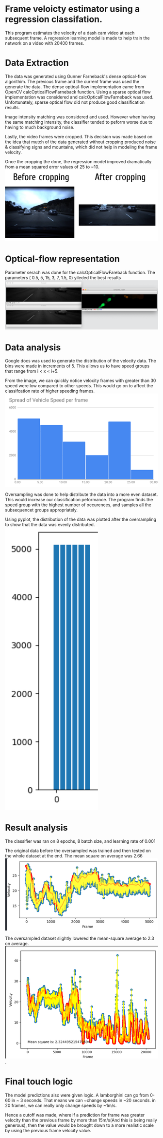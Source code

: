 # Frame veloicty estimator using a regression classifation.

This program estimates the velocity of a dash cam video at each subsequent frame.
A regression learning model is made to help train the network on a video with 20400 frames.

# Data Extraction
The data was generated using Gunner Farneback's dense optical-flow algorithim. The previous frame and the current frame was used the generate the data. The dense optical-flow implementation came from OpenCV calcOpticalFlowFarneback function.
Using a sparse optical flow implementation was considered and calcOpticalFlowFarneback was used. Unfortunately, sparse optical flow did not produce good classification results.


Image intensity matching was considered and used. However when having the same matching intensity, the classifier tended to peform worse due to having to much background noise.

Lastly, the video frames were cropped. This decision was made based on the idea that mutch of the data generated without cropping produced noise & classifying signs and mountains, which did not help in modeling the frame velocity.

Once the cropping the done, the regression model improved dramatically from a mean squared error values of 25 to ~10.
![data_distribution](data/cropped.png)


# Optical-flow representation
Parameter serach was done for the calcOpticalFlowFareback function. 
The parameters ( 0.5, 5, 15, 3, 7, 1.5, 0) yileded the best results
![overflow_data](data/overflow_data.png)






# Data analysis
Google docs was used to generate the distribution of the velocity data. 
The bins were made in increments of 5. This allows us to have speed groups that range from i < x < i+5.

From the image, we can quickly notice velocity frames with greater than 30 speed were low compared to other speeds. This would go on to affect
the classifcation rate of higher speeding frames.
![data_distribution](data/data_distribution.png)

Oversampling was done to help distribute the data into a more even dataset. This would increase our classification peformance.
The program finds the speed group with the highest number of occurences, and samples all the subsequencet groups appropriately. 

Using pyplot, the distribution of the data was plotted after the oversampling to show that the data was evenly distributed.
![oversampled_data](data/oversampled_data.png )

# Result analysis
The classifier was ran on 8 epochs, 8 batch size, and learning rate of 0.001

The original data before the oversampled was trained and then tested on the whole dataset at the end. The mean square on average was 2.66
![origina](data/original%20mean%20square.png)


The oversampled dataset slightly lowered the mean-square average to 2.3 on average.
![origina](data/oversampled%20mean%20square.png).


# Final touch logic

The model predictions also were given logic.
A lamborghini can go from 0-60 in ~ 3 seconds. That means we can ~change speeds in ~20 seconds. 
in 20 frames, we can really only change speeds by ~1m/s. 

Hence a cutoff was made, where if a prediction for frame was greater velocity than the previous frame by more than 15m/s(And this is being really generous), then the value would be brought down to a more realistic scale by using the previous frame velocity value.



